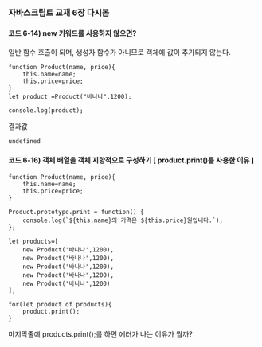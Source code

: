 ### 자바스크립트 교재 6장 다시봄
#### 코드 6-14) new 키워드를 사용하지 않으면?
일반 함수 호출이 되며, 생성자 함수가 아니므로 객체에 값이 추가되지 않는다.
```
function Product(name, price){
	this.name=name;
	this.price=price;
}
let product =Product("바나나",1200);

console.log(product);
```
결과값
```
undefined
```

#### 코드 6-16) 객체 배열을 객체 지향적으로 구성하기 [  product.print()를 사용한 이유 ]
```
function Product(name, price){
	this.name=name;
	this.price=price;
}

Product.prototype.print = function() {
	console.log(`${this.name}의 가격은 ${this.price}원입니다.`);
};

let products=[
	new Product('바나나',1200),
	new Product('바나나',1200),
	new Product('바나나',1200),
	new Product('바나나',1200),
	new Product('바나나',1200)
];

for(let product of products){
	product.print(); 
}
```
마지막줄에 products.print();를 하면 에러가 나는 이유가 뭘까?
